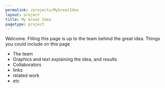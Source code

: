 ```yaml
---
permalink: /projects/MyGreatIdea
layout: project
title: My Great Idea
pagetype: project
---
```


Welcome. Filling this page is up to the team behind the great idea. Things you could include on this page
 * The team
 * Graphics and text explaining the idea, and results
 * Collaborators
 * links
 * related work 
 * etc
